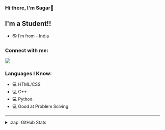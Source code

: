 ### Hi there, I'm Sagar👋


## I'm a Student!!

- 🌎 I’m from - India

### Connect with me:

[![](https://discord.c99.nl/widget/theme-4/991230961121513492.png)](https://discord.gg/GfVWxC79Km)
<br />

### Languages I Know:
- 💻 HTML/CSS
- 💻 C++
- 💻 Python
- 💻 Good at Problem Solving


---

<details>
  <summary>:zap: GitHub Stats</summary>

  <img align="left" alt="Sagar's GitHub Stats" src="https://github-readme-stats.vercel.app/api?username=SagarGujarathi&show_icons=true&hide_border=true&theme=radical" />

</details>
